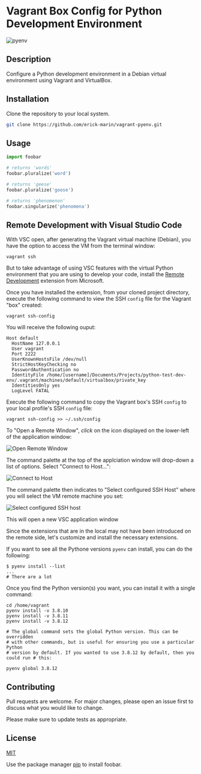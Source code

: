 # Vagrant Box Config for Python Development Environment

![pyenv](https://files.realpython.com/media/Getting-Started-With-pyenv_Watermarked.7b1dd55b32a1.jpg "Managinge Multiple Python Versions with pyenv")

## Description

Configure a Python development environment in a Debian virtual environment using Vagrant and VirtualBox.

## Installation

Clone the repository to your local system.

```bash
git clone https://github.com/erick-marin/vagrant-pyenv.git
```

## Usage

```python
import foobar

# returns 'words'
foobar.pluralize('word')

# returns 'geese'
foobar.pluralize('goose')

# returns 'phenomenon'
foobar.singularize('phenomena')
```

## Remote Development with Visual Studio Code

With VSC open, after generating the Vagrant virtual machine (Debian), you have the option to access the VM from the terminal window:

```shell
vagrant ssh
```

But to take advantage of using VSC features with the virtual Python environment that you are using to develop your code, install the [Remote Development](https://marketplace.visualstudio.com/items?itemName=ms-vscode-remote.vscode-remote-extensionpack) extension from Microsoft.

Once you have installed the extension, from your cloned project directory, execute the following command to view the SSH `config` file for the Vagrant "box" created:

```shell
vagrant ssh-config
```

You will receive the following ouput:

```shell
Host default
  HostName 127.0.0.1
  User vagrant
  Port 2222
  UserKnownHostsFile /dev/null
  StrictHostKeyChecking no
  PasswordAuthentication no
  IdentityFile /home/[username]/Documents/Projects/python-test-dev-env/.vagrant/machines/default/virtualbox/private_key
  IdentitiesOnly yes
  LogLevel FATAL
```

Execute the following command to copy the Vagrant box's SSH `config` to your local profile's SSH `config` file:

```shell
vagrant ssh-config >> ~/.ssh/config
```

To "Open a Remote Window", *click* on the icon displayed on the lower-left of the application window:

![Open Remote Window](/images/01-remote-window.png "Open a Remote Window")

The command palette at the top of the applciation window will drop-down a list of options. Select "Connect to Host...":

![Connect to Host](/images/02-connect-to-host.png "Connect to Host")

The command palette then indicates to "Select configured SSH Host" where you will select the VM remote machine you set:

![Select configured SSH host](/images/03-select-configured-ssh-host.png "Select configured SSH host")

This will open a new VSC application window

Since the extensions that are in the local may not have been introduced on the remote side, let's customize and install the necessary extensions.

If you want to see all the Pythone versions `pyenv` can install, you can do the following:

```shell
$ pyenv install --list
...
# There are a lot
```

Once you find the Python version(s) you want, you can install it with a single command:

```shell
cd /home/vagrant
pyenv install -v 3.8.10
pyenv install -v 3.8.11
pyenv install -v 3.8.12

# The global command sets the global Python version. This can be overridden
# with other commands, but is useful for ensuring you use a particular Python
# version by default. If you wanted to use 3.8.12 by default, then you could run # this:

pyenv global 3.8.12
```

## Contributing

Pull requests are welcome. For major changes, please open an issue first to discuss what you would like to change.

Please make sure to update tests as appropriate.

## License

[MIT](https://choosealicense.com/licenses/mit/)


Use the package manager [pip](https://pip.pypa.io/en/stable/) to install foobar.
